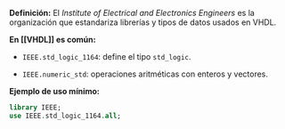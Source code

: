 **Definición:** El _Institute of Electrical and Electronics Engineers_ es la organización que estandariza librerías y tipos de datos usados en VHDL.

**En [[VHDL]] es común:**

- `IEEE.std_logic_1164`: define el tipo `std_logic`.
    
- `IEEE.numeric_std`: operaciones aritméticas con enteros y vectores.
    

**Ejemplo de uso mínimo:**

```vhdl
library IEEE;
use IEEE.std_logic_1164.all;
```
